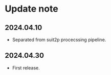 
# Update note

## 2024.04.10
- Separated from suit2p procecssing pipeline.

## 2024.04.30
- First release.